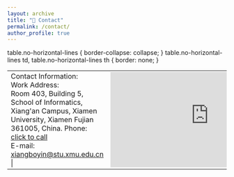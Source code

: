 ```yaml
---
layout: archive
title: "👀 Contact"
permalink: /contact/
author_profile: true
---
```


table.no-horizontal-lines {
    border-collapse: collapse;
}
table.no-horizontal-lines td, 
table.no-horizontal-lines th {
    border: none;
}

<table class="no-horizontal-lines" style="margin-left: auto; margin-right: auto;">
	<tr>
		<td>
			Contact Information: <br> 
			Work Address: <br>     
			Room 403, Building 5, School of Informatics, Xiang'an Campus, Xiamen University, Xiamen Fujian 361005, China.   
			Phone: 
			<a href="tel:+1-6015648240" class="no-underline">click to call</a> <br>   
			E-mail:   
			<a href="mailto:xiangboyin@stu.xmu.edu.cn" class="no-underline">xiangboyin@stu.xmu.edu.cn</a> | 
		</td>
		<td>
			<iframe width="450" height="220" src="https://www.openstreetmap.org/export/embed.html?bbox=118.26936721801759%2C24.59629971284382%2C118.32047939300539%2C24.627356839716075&amp;layer=mapnik" style="border: 0"></iframe>
		</td>
	</tr>
</table>